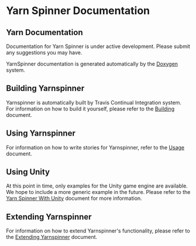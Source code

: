 # Yarn Spinner Documentation

## Yarn Documentation

Documentation for Yarn Spinner is under active development. Please submit any suggestions you may have.

YarnSpinner documentation is generated automatically by the [Doxygen](http://www.doxygen.org) system.

## Building Yarnspinner
Yarnspinner is automatically built by Travis Continual Integration system. For information on how to build it yourself, please refer to the [Building](Building.md) document.

## Using Yarnspinner
For information on how to write stories for Yarnspinner, refer to the [Usage](Usage.md) document.

## Using Unity
At this point in time, only examples for the Unity game engine are available. We hope to include a more generic example in the future.  Please refer to the [Yarn Spinner With Unity](YarnSpinner-with-Unity.md) document for more information.

## Extending Yarnspinner
For information on how to extend Yarnspinner's functionality, please refer to the [Extending Yarnspinner](Extending.md) document.

